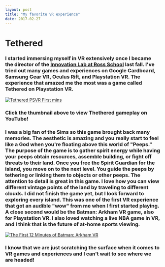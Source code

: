 ```yaml
---
layout: post
title: "My favorite VR experience"
date: 2017-02-27
---
```


# Tethered

### I started immersing myself in VR extensively once I became the director of the [Innovation Lab at Ross School](https://www.ross.org/innovationlab) last fall. I've tried out many games and experiences on Google Cardboard, Samsung Gear VR, Oculus Rift, and Playstation VR. The experience that amazed me the most was a game called Tethered on Playstation VR. 


[![Tethered PSVR First mins](https://img.youtube.com/vi/4aDAtEBcfG0/0.jpg)](https://www.youtube.com/watch?v=4aDAtEBcfG0-Y "Tethered PSVR First mins")
### Click the thumbnail above to view Thethered gameplay on YouTube!

### I was a big fan of the Sims so this game brought back many memories. The aesthetic is amazing and you really start to feel like a God when you're floating above this world of "Peeps." The purpose of the game is to gather spirit energy while having your peeps obtain resources, assemble building, or fight off threats to their land. Once you free the Spirit Guardian for the island, you move on to the next level. You guide the peeps by tethering or linking them to objects or other peeps. The attention to detail is great in this game. I love how you can view different vintage points of the land by traveling to different clouds. I did not finish the game yet, but I look forward to exploring every island. This was one of the first VR experience that got an audible "wow" from me when I first started playing. A close second would be the Batman: Arkham VR game, also for Playstation VR. I also loved watching a live NBA game in VR, and I think that is the future of at-home sports viewing. 

[![The First 12 Minutes of Batman: Arkham VR](https://img.youtube.com/vi/kEULnm5oPks/0.jpg)](https://www.youtube.com/watch?v=kEULnm5oPks-Y "The First 12 Minutes of Batman: Arkham VR")

### I know that we are just scratching the surface when it comes to VR games and experiences and I can't wait to see where we are headed!
